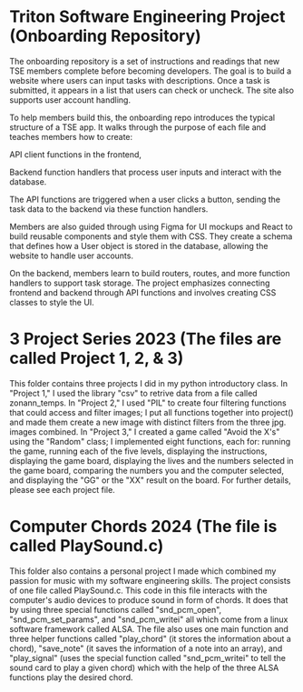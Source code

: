 # **Triton Software Engineering Project (Onboarding Repository)**

The onboarding repository is a set of instructions and readings that new TSE members complete before becoming developers. The goal is to build a website where users can input tasks with descriptions. Once a task is submitted, it appears in a list that users can check or uncheck. The site also supports user account handling.

To help members build this, the onboarding repo introduces the typical structure of a TSE app. It walks through the purpose of each file and teaches members how to create:

API client functions in the frontend,

Backend function handlers that process user inputs and interact with the database.

The API functions are triggered when a user clicks a button, sending the task data to the backend via these function handlers.

Members are also guided through using Figma for UI mockups and React to build reusable components and style them with CSS. They create a schema that defines how a User object is stored in the database, allowing the website to handle user accounts.

On the backend, members learn to build routers, routes, and more function handlers to support task storage. The project emphasizes connecting frontend and backend through API functions and involves creating CSS classes to style the UI.

# **3 Project Series 2023 (The files are called Project 1, 2, & 3)**

This folder contains three projects I did in my python introductory class. In "Project 1," I used the library "csv" to retrive data from a file called zonann_temps. In "Project 2,"
I used "PIL" to create four filtering functions that could access and filter images; I put all functions together into project() and made them create a new image with distinct filters from the three
jpg. images combined. In "Project 3," I created a game called "Avoid the X's" using the "Random" class; I implemented eight functions, each for: running the game, running each of the five levels,
displaying the instructions, displaying the game board, displaying the lives and the numbers selected in the game board, comparing the numbers you and the computer selected, and displaying
the "GG" or the "XX" result on the board. For further details, please see each project file. 

# **Computer Chords 2024 (The file is called PlaySound.c)**

This folder also contains a personal project I made which combined my passion for music with my software engineering skills. The project consists of one file called PlaySound.c. This code in this file interacts with the computer's audio devices to produce sound in form of chords. It does that by using three special functions called "snd_pcm_open", "snd_pcm_set_params", and "snd_pcm_writei" all which come from a linux software framework called ALSA. The file also uses one main function and three helper functions called "play_chord" (it stores the information about a chord), "save_note" (it saves the information of a note into an array), and "play_signal" (uses the special function called "snd_pcm_writei" to tell the sound card to play a given chord) which with the help of the three ALSA functions play the desired chord.
